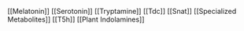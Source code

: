 [[Melatonin]]
[[Serotonin]]
[[Tryptamine]]
[[Tdc]]
[[Snat]]
[[Specialized Metabolites]]
[[T5h]]
[[Plant Indolamines]]
